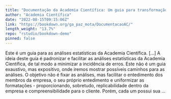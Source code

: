 ```yaml
---
title: "Documentação da Academia Científica: Um guia para transformação, formatação e modelagem de dados"
author: "Academia Científica"
date: "2022-08-15T09:15:06Z"
link: "https://bookdown.org/ga_paz_mota/DocumentacaoAC/"
length_weight: "13.7%"
repo: "rstudio/bookdown-demo"
pinned: false
---
```


Este é um guia para as análises estatísticas da Academia Científica. [...] A ideia deste guia é padronizar e facilitar as análises estatísticas da Academia Científica, de tal modo a minimizar a incidência de erros. Este não é um guia exaustivo, mas expositivo, onde iremos mostrar possíveis caminhos para as análises. O objetivo não é fixar as análises, mas facilitar o entedimento dos membros da empresa, o seu próprio entedimento e uniformizar as formatações - proporcionando, sobretudo, replicabilidade dentro da empresa e compreensibilidade para o cliente. Porém, cada um possui sua ...
